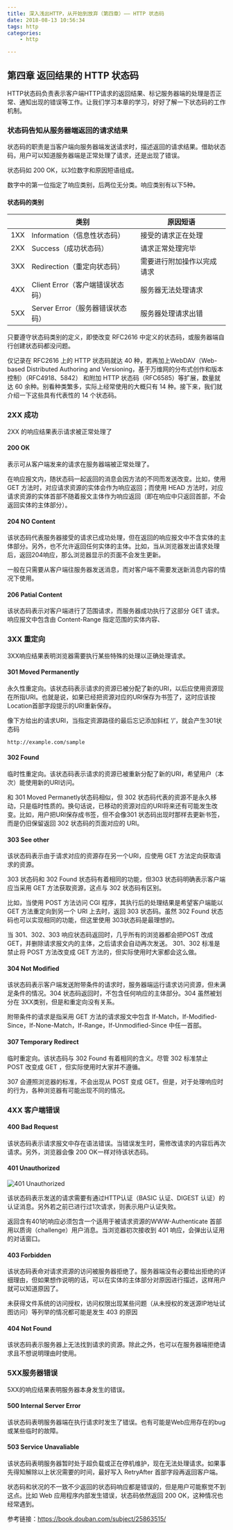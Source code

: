 ```yaml
---
title: 深入浅出HTTP，从开始到放弃（第四章）—— HTTP 状态码
date: 2018-08-13 10:56:34
tags: http
categories: 
	- http

---
```






## 第四章 返回结果的 HTTP 状态码

HTTP状态码负责表示客户端HTTP请求的返回结果、标记服务器端的处理是否正常、通知出现的错误等工作。让我们学习本章的学习，好好了解一下状态码的工作机制。



### 状态码告知从服务器端返回的请求结果

状态码的职责是当客户端向服务器端发送请求时，描述返回的请求结果。借助状态码，用户可以知道服务器端是正常处理了请求，还是出现了错误。

状态码如 200 OK，以3位数字和原因短语组成。

数字中的第一位指定了响应类别，后两位无分类。响应类别有以下5种。

#### 状态码的类别

|      | 类别                             | 原因短语                   |
| ---- | -------------------------------- | -------------------------- |
| 1XX  | Information（信息性状态码）      | 接受的请求正在处理         |
| 2XX  | Success（成功状态码）            | 请求正常处理完毕           |
| 3XX  | Redirection（重定向状态码）      | 需要进行附加操作以完成请求 |
| 4XX  | Client Error（客户端错误状态码） | 服务器无法处理请求         |
| 5XX  | Server Error（服务器错误状态码） | 服务器处理请求出错         |

只要遵守状态码类别的定义，即使改变 RFC2616 中定义的状态码，或服务器端自行创建状态码都没问题。

仅记录在 RFC2616 上的 HTTP 状态码就达 40 种，若再加上WebDAV（Web-based Distributed Authoring and Versioning，基于万维网的分布式创作和版本控制）（RFC4918、5842） 和附加 HTTP 状态码（RFC6585）等扩展，数量就达 60 余种。别看种类繁多，实际上经常使用的大概只有 14 种。接下来，我们就介绍一下这些具有代表性的 14 个状态码。



### 2XX 成功

2XX 的响应结果表示请求被正常处理了

#### 200 OK

表示可从客户端发来的请求在服务器端被正常处理了。

在响应报文内，随状态码一起返回的消息会因方法的不同而发送改变。比如，使用 GET 方法时，对应请求资源的实体会作为响应返回；而使用 HEAD 方法时，对应请求资源的实体首部不随着报文主体作为响应返回（即在响应中只返回首部，不会返回实体的主体部分）。

#### 204 NO Content

该状态码代表服务器接受的请求已成功处理，但在返回的响应报文中不含实体的主体部分。另外，也不允许返回任何实体的主体。比如，当从浏览器发出请求处理后，返回204响应，那么浏览器显示的页面不会发生更新。

一般在只需要从客户端往服务器发送消息，而对客户端不需要发送新消息内容的情况下使用。

#### 206 Patial Content

该状态码表示对客户端进行了范围请求，而服务器成功执行了这部分 GET 请求。响应报文中包含由 Content-Range 指定范围的实体内容、



### 3XX 重定向

3XX响应结果表明浏览器需要执行某些特殊的处理以正确处理请求。

#### 301 Moved Permanently

永久性重定向。该状态码表示请求的资源已被分配了新的URI，以后应使用资源现在所指URI。也就是说，如果已经把资源对应的URI保存为书签了，这时应该按Location首部字段提示的URI重新保存。

像下方给出的请求URI，当指定资源路径的最后忘记添加斜杠 ‘/’，就会产生301状态码

```http
http://example.com/sample
```

#### 302 Found

临时性重定向。该状态码表示请求的资源已被重新分配了新的URI，希望用户（本次）能使用新的URI访问。

和 301  Moved Permanetly状态码相似，但 302 状态码代表的资源不是永久移动，只是临时性质的。换句话说，已移动的资源对应的URI将来还有可能发生改变。比如，用户把URI保存成书签，但不会像301 状态码出现时那样去更新书签，而是仍旧保留返回 302 状态码的页面对应的 URI。

#### 303 See other 

该状态码表示由于请求对应的资源存在另一个URI，应使用 GET 方法定向获取请求的资源。

303 状态码和 302 Found 状态码有着相同的功能，但303 状态码明确表示客户端应当采用 GET 方法获取资源，这点与 302 状态码有区别。

比如，当使用 POST 方法访问 CGI 程序，其执行后的处理结果是希望客户端能以 GET 方法重定向到另一个 URI 上去时，返回 303 状态码。虽然 302 Found 状态码也可以实现相同的功能，但这里使用 303状态码是最理想的。

当 301、302、303 响应状态码返回时，几乎所有的浏览器都会把POST 改成 GET，并删除请求报文内的主体，之后请求会自动再次发送。
301、302 标准是禁止将 POST 方法改变成 GET 方法的，但实际使用时大家都会这么做。

#### 304 Not Modified

该状态码表示客户端发送附带条件的请求时，服务器端运行请求访问资源，但未满足条件的情况。304 状态码返回时，不包含任何响应的主体部分。304 虽然被划分在 3XX类别，但是和重定向没有关系。

附带条件的请求是指采用 GET 方法的请求报文中包含 If-Match，If-Modified-Since，If-None-Match，If-Range，If-Unmodified-Since 中任一首部。

#### 307 Temporary Redirect 

临时重定向。该状态码与 302 Found 有着相同的含义。尽管 302 标准禁止 POST 改变成 GET ，但实际使用时大家并不遵循。

307 会遵照浏览器的标准，不会出现从 POST 变成 GET。但是，对于处理响应时的行为，各种浏览器有可能出现不同的情况。



### 4XX 客户端错误

#### 400 Bad Request

该状态码表示请求报文中存在语法错误。当错误发生时，需修改请求的内容后再次请求。另外，浏览器会像 200 OK一样对待该状态码。

#### 401 Unauthorized

![401 Unauthorized](/images/2018-08-13-read-图解HTTP-Part4-401Unauthorized.png)

该状态码表示发送的请求需要有通过HTTP认证（BASIC 认证、DIGEST 认证）的认证消息。另外若之前已进行过1次请求，则表示用户认证失败。

返回含有401的响应必须包含一个适用于被请求资源的WWW-Authenticate 首部用以质询（challenge）用户消息。当浏览器初次接收到 401 响应，会弹出认证用的对话窗口。

#### 403 Forbidden

该状态码表命对请求资源的访问被服务器拒绝了。服务器端没有必要给出拒绝的详细理由，但如果想作说明的话，可以在实体的主体部分对原因进行描述，这样用户就可以知道原因了。

未获得文件系统的访问授权，访问权限出现某些问题（从未授权的发送源IP地址试图访问）等列举的情况都可能是发生 403 的原因

#### 404 Not Found

该状态码表示服务器上无法找到请求的资源。除此之外，也可以在服务器端拒绝请求且不想说明理由时使用。



### 5XX服务器错误

5XX的响应结果表明服务器本身发生的错误。

#### 500 Internal Server Error

该状态码表明服务器端在执行请求时发生了错误。也有可能是Web应用存在的bug或某些临时的故障。

#### 503 Service Unavaliable

该状态码表明服务器暂时处于超负载或正在停机维护，现在无法处理请求。如果事先得知解除以上状况需要的时间，最好写入 RetryAfter 首部字段再返回客户端。

状态码和状况的不一致不少返回的状态码响应都是错误的，但是用户可能察觉不到这点。比如 Web 应用程序内部发生错误，状态码依然返回 200 OK，这种情况也经常遇到。



参考链接：https://book.douban.com/subject/25863515/